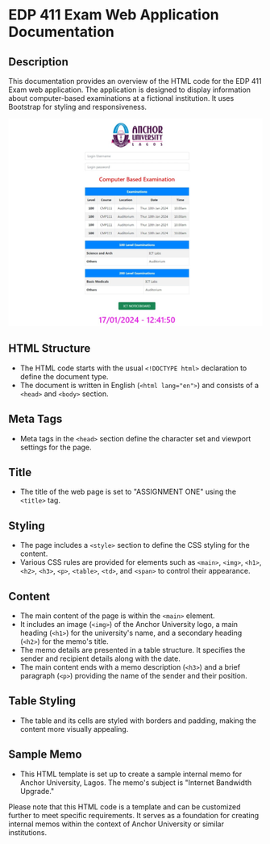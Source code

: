 # EDP 411 Exam Web Application Documentation

## Description

This documentation provides an overview of the HTML code for the EDP 411 Exam web application. The application is designed to display information about computer-based examinations at a fictional institution. It uses Bootstrap for styling and responsiveness.

![memo web page](images/preview.jpeg)

## HTML Structure
- The HTML code starts with the usual `<!DOCTYPE html>` declaration to define the document type.
- The document is written in English (`<html lang="en">`) and consists of a `<head>` and `<body>` section.

## Meta Tags
- Meta tags in the `<head>` section define the character set and viewport settings for the page.

## Title
- The title of the web page is set to "ASSIGNMENT ONE" using the `<title>` tag.

## Styling
- The page includes a `<style>` section to define the CSS styling for the content.
- Various CSS rules are provided for elements such as `<main>`, `<img>`, `<h1>`, `<h2>`, `<h3>`, `<p>`, `<table>`, `<td>`, and `<span>` to control their appearance.

## Content
- The main content of the page is within the `<main>` element.
- It includes an image (`<img>`) of the Anchor University logo, a main heading (`<h1>`) for the university's name, and a secondary heading (`<h2>`) for the memo's title.
- The memo details are presented in a table structure. It specifies the sender and recipient details along with the date.
- The main content ends with a memo description (`<h3>`) and a brief paragraph (`<p>`) providing the name of the sender and their position.

## Table Styling
- The table and its cells are styled with borders and padding, making the content more visually appealing.

## Sample Memo
- This HTML template is set up to create a sample internal memo for Anchor University, Lagos. The memo's subject is "Internet Bandwidth Upgrade."

Please note that this HTML code is a template and can be customized further to meet specific requirements. It serves as a foundation for creating internal memos within the context of Anchor University or similar institutions.
